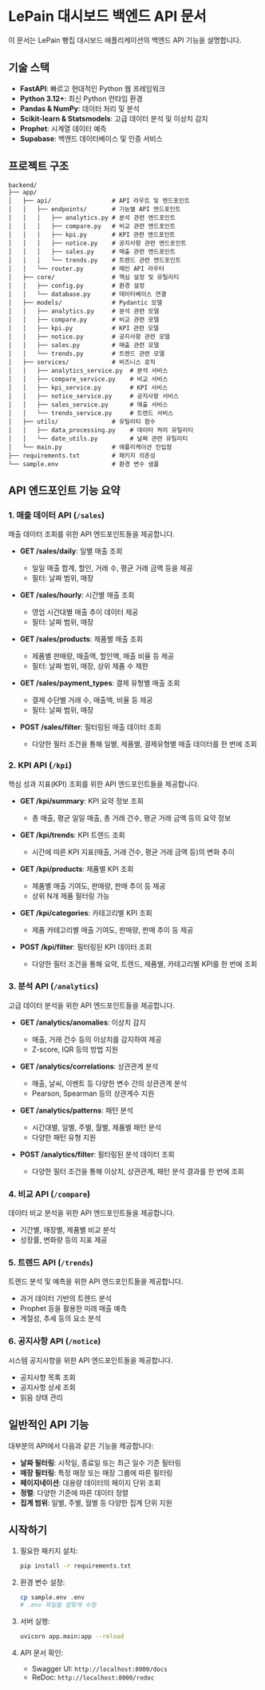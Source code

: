 # LePain 대시보드 백엔드 API 문서

이 문서는 LePain 빵집 대시보드 애플리케이션의 백엔드 API 기능을 설명합니다.

## 기술 스택

- **FastAPI**: 빠르고 현대적인 Python 웹 프레임워크
- **Python 3.12+**: 최신 Python 런타임 환경
- **Pandas & NumPy**: 데이터 처리 및 분석
- **Scikit-learn & Statsmodels**: 고급 데이터 분석 및 이상치 감지
- **Prophet**: 시계열 데이터 예측
- **Supabase**: 백엔드 데이터베이스 및 인증 서비스

## 프로젝트 구조

```
backend/
├── app/
│   ├── api/                 # API 라우트 및 엔드포인트
│   │   ├── endpoints/       # 기능별 API 엔드포인트
│   │   │   ├── analytics.py # 분석 관련 엔드포인트
│   │   │   ├── compare.py   # 비교 관련 엔드포인트
│   │   │   ├── kpi.py       # KPI 관련 엔드포인트
│   │   │   ├── notice.py    # 공지사항 관련 엔드포인트
│   │   │   ├── sales.py     # 매출 관련 엔드포인트
│   │   │   └── trends.py    # 트렌드 관련 엔드포인트
│   │   └── router.py        # 메인 API 라우터
│   ├── core/                # 핵심 설정 및 유틸리티
│   │   ├── config.py        # 환경 설정
│   │   └── database.py      # 데이터베이스 연결
│   ├── models/              # Pydantic 모델
│   │   ├── analytics.py     # 분석 관련 모델
│   │   ├── compare.py       # 비교 관련 모델
│   │   ├── kpi.py           # KPI 관련 모델
│   │   ├── notice.py        # 공지사항 관련 모델
│   │   ├── sales.py         # 매출 관련 모델
│   │   └── trends.py        # 트렌드 관련 모델
│   ├── services/            # 비즈니스 로직
│   │   ├── analytics_service.py  # 분석 서비스
│   │   ├── compare_service.py    # 비교 서비스
│   │   ├── kpi_service.py        # KPI 서비스
│   │   ├── notice_service.py     # 공지사항 서비스
│   │   ├── sales_service.py      # 매출 서비스
│   │   └── trends_service.py     # 트렌드 서비스
│   ├── utils/               # 유틸리티 함수
│   │   ├── data_processing.py    # 데이터 처리 유틸리티
│   │   └── date_utils.py         # 날짜 관련 유틸리티
│   └── main.py              # 애플리케이션 진입점
├── requirements.txt         # 패키지 의존성
└── sample.env               # 환경 변수 샘플
```

## API 엔드포인트 기능 요약

### 1. 매출 데이터 API (`/sales`)

매출 데이터 조회를 위한 API 엔드포인트들을 제공합니다.

- **GET /sales/daily**: 일별 매출 조회
  - 일일 매출 합계, 할인, 거래 수, 평균 거래 금액 등을 제공
  - 필터: 날짜 범위, 매장

- **GET /sales/hourly**: 시간별 매출 조회
  - 영업 시간대별 매출 추이 데이터 제공
  - 필터: 날짜 범위, 매장

- **GET /sales/products**: 제품별 매출 조회
  - 제품별 판매량, 매출액, 할인액, 매출 비율 등 제공
  - 필터: 날짜 범위, 매장, 상위 제품 수 제한

- **GET /sales/payment_types**: 결제 유형별 매출 조회
  - 결제 수단별 거래 수, 매출액, 비율 등 제공
  - 필터: 날짜 범위, 매장

- **POST /sales/filter**: 필터링된 매출 데이터 조회
  - 다양한 필터 조건을 통해 일별, 제품별, 결제유형별 매출 데이터를 한 번에 조회

### 2. KPI API (`/kpi`)

핵심 성과 지표(KPI) 조회를 위한 API 엔드포인트들을 제공합니다.

- **GET /kpi/summary**: KPI 요약 정보 조회
  - 총 매출, 평균 일일 매출, 총 거래 건수, 평균 거래 금액 등의 요약 정보

- **GET /kpi/trends**: KPI 트렌드 조회
  - 시간에 따른 KPI 지표(매출, 거래 건수, 평균 거래 금액 등)의 변화 추이

- **GET /kpi/products**: 제품별 KPI 조회
  - 제품별 매출 기여도, 판매량, 판매 추이 등 제공
  - 상위 N개 제품 필터링 가능

- **GET /kpi/categories**: 카테고리별 KPI 조회
  - 제품 카테고리별 매출 기여도, 판매량, 판매 추이 등 제공

- **POST /kpi/filter**: 필터링된 KPI 데이터 조회
  - 다양한 필터 조건을 통해 요약, 트렌드, 제품별, 카테고리별 KPI를 한 번에 조회

### 3. 분석 API (`/analytics`)

고급 데이터 분석을 위한 API 엔드포인트들을 제공합니다.

- **GET /analytics/anomalies**: 이상치 감지
  - 매출, 거래 건수 등의 이상치를 감지하여 제공
  - Z-score, IQR 등의 방법 지원

- **GET /analytics/correlations**: 상관관계 분석
  - 매출, 날씨, 이벤트 등 다양한 변수 간의 상관관계 분석
  - Pearson, Spearman 등의 상관계수 지원

- **GET /analytics/patterns**: 패턴 분석
  - 시간대별, 일별, 주별, 월별, 제품별 패턴 분석
  - 다양한 패턴 유형 지원

- **POST /analytics/filter**: 필터링된 분석 데이터 조회
  - 다양한 필터 조건을 통해 이상치, 상관관계, 패턴 분석 결과를 한 번에 조회

### 4. 비교 API (`/compare`)

데이터 비교 분석을 위한 API 엔드포인트들을 제공합니다.

- 기간별, 매장별, 제품별 비교 분석
- 성장률, 변화량 등의 지표 제공

### 5. 트렌드 API (`/trends`)

트렌드 분석 및 예측을 위한 API 엔드포인트들을 제공합니다.

- 과거 데이터 기반의 트렌드 분석
- Prophet 등을 활용한 미래 매출 예측
- 계절성, 추세 등의 요소 분석

### 6. 공지사항 API (`/notice`)

시스템 공지사항을 위한 API 엔드포인트들을 제공합니다.

- 공지사항 목록 조회
- 공지사항 상세 조회
- 읽음 상태 관리

## 일반적인 API 기능

대부분의 API에서 다음과 같은 기능을 제공합니다:

- **날짜 필터링**: 시작일, 종료일 또는 최근 일수 기준 필터링
- **매장 필터링**: 특정 매장 또는 매장 그룹에 따른 필터링
- **페이지네이션**: 대용량 데이터의 페이지 단위 조회
- **정렬**: 다양한 기준에 따른 데이터 정렬
- **집계 범위**: 일별, 주별, 월별 등 다양한 집계 단위 지원

## 시작하기

1. 필요한 패키지 설치:
   ```bash
   pip install -r requirements.txt
   ```

2. 환경 변수 설정:
   ```bash
   cp sample.env .env
   # .env 파일을 알맞게 수정
   ```

3. 서버 실행:
   ```bash
   uvicorn app.main:app --reload
   ```

4. API 문서 확인:
   - Swagger UI: `http://localhost:8000/docs`
   - ReDoc: `http://localhost:8000/redoc`
